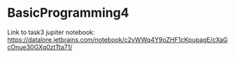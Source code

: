 # BasicProgramming4  
Link to task3 jupiter notebook: https://datalore.jetbrains.com/notebook/c2yWWq4Y9oZHF1cKpupagE/cXaGcOnue30GXq0ztTta71/